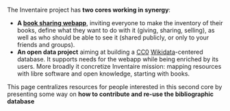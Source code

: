 The Inventaire project has **two cores working in synergy**:

* **A [book sharing webapp](https://inventaire.io/welcome)**, inviting everyone to make the inventory of their books, define what they want to do with it (giving, sharing, selling), as well as who should be able to see it (shared publicly, or only to your friends and groups).
* **An open data project** aiming at building a [CC0](https://creativecommons.org/publicdomain/zero/1.0/) [Wikidata](https://www.wikidata.org)-centered database. It supports needs for the webapp while being enriched by its users. More broadly it concretize Inventaire mission: mapping resources with libre software and open knowledge, starting with books.

This page centralizes resources for people interested in this second core by presenting some way on **how to contribute and re-use the bibliographic database**
